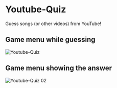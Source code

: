 # Youtube-Quiz
Guess songs (or other videos) from YouTube!

## Game menu while guessing
![Youtube-Quiz](https://i.imgur.com/fkKhFkq.jpg)
## Game menu showing the answer
![Youtube-Quiz 02](https://i.imgur.com/DsKiF8E.jpg)

